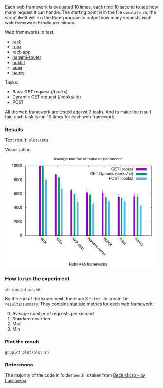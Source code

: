 Each web framework is evaluated 10 times, each time 10 second to see how many request it can handle. The starting point is in the file `simulate.sh`, the script itself will run the Ruby program to output how many requests each web framework handle per minute.

Web frameworks to test:
- [rack](https://github.com/rack/rack)
- [roda](https://github.com/jeremyevans/roda)
- [rack-app](https://github.com/rack-app/rack-app)
- [hanami-router](https://github.com/hanami/router)
- [hobbit](https://github.com/patriciomacadden/hobbit)
- [cuba](https://github.com/soveran/cuba)
- [nancy](https://github.com/guilleiguaran/nancy)

Tasks:
- Basic GET request (/books)
- Dynamic GET request (/books/:id)
- POST

All the web framework are tested against 3 tasks. And to make the result fair, each task is run 10 times for each web framework.

### Results

Text result: `plot/data`

Visualization
![alt text][viz]

[viz]: https://github.com/npxquynh/benchmarking-web-framework/blob/master/plot/throughput_webframework.png "Number of requests per second between Ruby web frameworks"

### How to run the experiment
```
sh simulation.sh
```
By the end of the experiment, there are 3 `*.txt` file created in `results/summary`. They contains statistic metrics for each web framework:

0. Average number of requests per second
0. Standard deviation
0. Max
0. Min

### Plot the result

```
gnuplot plot/plot.sh
```


### References

The majority of the code in folder `bench` is taken from [Bech Micro - by Luislavena](https://github.com/luislavena/bench-micro).
